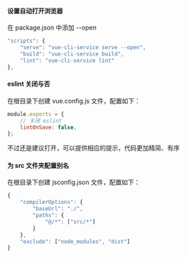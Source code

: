 #### 设置自动打开浏览器

在 package.json 中添加 --open

```js
"scripts": {
    "serve": "vue-cli-service serve --open",
    "build": "vue-cli-service build",
    "lint": "vue-cli-service lint"
},
```

#### eslint 关闭与否

在根目录下创建 vue.config.js 文件，配置如下：

```js
module.exports = {
	// 关闭 eslint
	lintOnSave: false,
};
```

不过还是建议打开，可以提供相应的提示，代码更加精简、有序

#### 为 src 文件夹配置别名

在根目录下创建 jsconfig.json 文件，配置如下：

```js
{
	"compilerOptions": {
		"baseUrl": "./",
		"paths": {
			"@/*": ["src/*"]
		}
	},
	"exclude": ["node_modules", "dist"]
}
```
